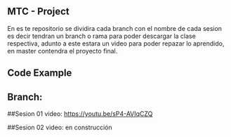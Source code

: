 
## MTC - Project

En es te repositorio se dividira cada branch con el nombre de cada sesion
es decir tendran un branch o rama para poder descargar la clase respectiva, adunto a este estara un video para poder repazar lo aprendido, en master contendra el proyecto final.

## Code Example
## Branch:
##Sesion 01
video: https://youtu.be/sP4-AVIqCZQ

##Sesion 02
video: en construcción